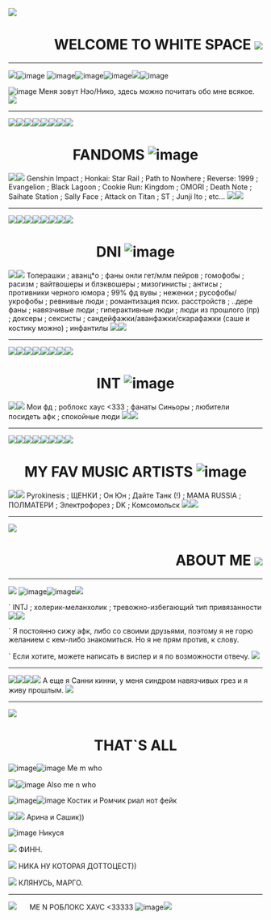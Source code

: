 ![](https://static.wikia.nocookie.net/omori/images/2/28/%D0%91%D0%B5%D0%BB%D0%BE%D0%B5_%D0%BF%D1%80%D0%BE%D1%81%D1%82%D1%80%D0%B0%D0%BD%D1%81%D1%82%D0%B2%D0%BE_%D0%B2%D0%B2%D0%B5%D0%B4%D0%B5%D0%BD%D0%B8%D0%B5.gif/revision/latest?cb=20210715140827&path-prefix=ru)

# <div align="right"> WELCOME TO WHITE SPACE ![](https://64.media.tumblr.com/b640e4dd4f314e56e07fd88d62d895d6/7b67f39d57298f21-bf/s100x200/113f0c8bb4936d37bffa98be37bd412c9794268e.gifv)![]()

---------------

![](https://64.media.tumblr.com/157dba720c67d3bff8cf9099fee0b065/bc7072224b03f529-a5/s75x75_c1/8f26403f45a1c7f59acfeaed76d6f3fcdbfe054d.gifv)![image](https://github.com/user-attachments/assets/5e374506-a7ce-415c-9f0e-c30dfb72ae86)
![image](https://github.com/user-attachments/assets/336c5de2-fe7b-43f5-ab9d-34faa627e28a)![image](https://github.com/user-attachments/assets/cec7e33e-a90e-469d-b993-51fb1bffbea8)![image](https://github.com/user-attachments/assets/177e5ac4-b9ba-45bf-b5f7-0f38931f0375)![](https://64.media.tumblr.com/abb10af1df427b2cc8a5914829b0a1c0/00fb8ddee1cc3f2b-a3/s75x75_c1/e83f2d16da79aab0280539d3a6cd135399c3b6f9.gifv)![image](https://github.com/user-attachments/assets/d4b97b94-3a7b-4a85-8ab7-4dd4d8f8600c)





![image](https://github.com/user-attachments/assets/f11387e6-934d-4327-b295-fe9c4b900e2c)
Меня зовут Нэо/Нико, здесь можно почитать обо мне всякое. ![](https://static.wikia.nocookie.net/omori/images/4/4b/Sunny_Hospital_Gown.gif/revision/latest?cb=20210801113343&path-prefix=ru)

---------------

![](https://static.wikia.nocookie.net/omori/images/b/b5/%D0%9E%D0%9C%D0%9E%D0%A0%D0%98_%D0%9D%D0%95%D0%99%D0%A2%D0%90%D0%9B%D0%AC%D0%9D%D0%AB%D0%99.gif/revision/latest?cb=20210715065402&path-prefix=ru)![](https://static.wikia.nocookie.net/omori/images/b/b5/%D0%9E%D0%9C%D0%9E%D0%A0%D0%98_%D0%9D%D0%95%D0%99%D0%A2%D0%90%D0%9B%D0%AC%D0%9D%D0%AB%D0%99.gif/revision/latest?cb=20210715065402&path-prefix=ru)![](https://static.wikia.nocookie.net/omori/images/b/b5/%D0%9E%D0%9C%D0%9E%D0%A0%D0%98_%D0%9D%D0%95%D0%99%D0%A2%D0%90%D0%9B%D0%AC%D0%9D%D0%AB%D0%99.gif/revision/latest?cb=20210715065402&path-prefix=ru)![](https://static.wikia.nocookie.net/omori/images/b/b5/%D0%9E%D0%9C%D0%9E%D0%A0%D0%98_%D0%9D%D0%95%D0%99%D0%A2%D0%90%D0%9B%D0%AC%D0%9D%D0%AB%D0%99.gif/revision/latest?cb=20210715065402&path-prefix=ru)![](https://static.wikia.nocookie.net/omori/images/b/b5/%D0%9E%D0%9C%D0%9E%D0%A0%D0%98_%D0%9D%D0%95%D0%99%D0%A2%D0%90%D0%9B%D0%AC%D0%9D%D0%AB%D0%99.gif/revision/latest?cb=20210715065402&path-prefix=ru)![](https://static.wikia.nocookie.net/omori/images/b/b5/%D0%9E%D0%9C%D0%9E%D0%A0%D0%98_%D0%9D%D0%95%D0%99%D0%A2%D0%90%D0%9B%D0%AC%D0%9D%D0%AB%D0%99.gif/revision/latest?cb=20210715065402&path-prefix=ru)![](https://static.wikia.nocookie.net/omori/images/b/b5/%D0%9E%D0%9C%D0%9E%D0%A0%D0%98_%D0%9D%D0%95%D0%99%D0%A2%D0%90%D0%9B%D0%AC%D0%9D%D0%AB%D0%99.gif/revision/latest?cb=20210715065402&path-prefix=ru)![](https://static.wikia.nocookie.net/omori/images/b/b5/%D0%9E%D0%9C%D0%9E%D0%A0%D0%98_%D0%9D%D0%95%D0%99%D0%A2%D0%90%D0%9B%D0%AC%D0%9D%D0%AB%D0%99.gif/revision/latest?cb=20210715065402&path-prefix=ru)


# <div align="center"> FANDOMS ![image](https://github.com/user-attachments/assets/8a8ac0fd-5ccd-4776-9a21-768cc200eceb)


![](https://wilardo.crd.co/assets/images/gallery27/7cba8c82.gif?v=736fa498)![](https://wilardo.crd.co/assets/images/gallery27/7cba8c82.gif?v=736fa498) Genshin Impact ; Honkai: Star Rail ; Path to Nowhere ; Reverse: 1999 ; Evangelion ; Black Lagoon ; Cookie Run: Kingdom ; OMORI ; Death Note ; Saihate Station ; Sally Face ; Attack on Titan ; ST ; Junji Ito ; etc... ![](https://wilardo.crd.co/assets/images/gallery27/7cba8c82.gif?v=736fa498)![](https://wilardo.crd.co/assets/images/gallery27/7cba8c82.gif?v=736fa498)

---------------

![](https://static.wikia.nocookie.net/omori/images/e/ec/%D0%9E%D0%9C%D0%9E%D0%A0%D0%98_%D0%98%D0%A1%D0%9F%D0%A3%D0%93%D0%90%D0%9D%D0%9D%D0%AB%D0%99_%28%D0%9D%D0%95%D0%98%D0%A1%D0%9F%D0%9E%D0%9B%D0%AC%D0%97%D0%9E%D0%92%D0%90%D0%9D%D0%9D%D0%9E%29.gif/revision/latest?cb=20210727052319&path-prefix=ru)![](https://static.wikia.nocookie.net/omori/images/e/ec/%D0%9E%D0%9C%D0%9E%D0%A0%D0%98_%D0%98%D0%A1%D0%9F%D0%A3%D0%93%D0%90%D0%9D%D0%9D%D0%AB%D0%99_%28%D0%9D%D0%95%D0%98%D0%A1%D0%9F%D0%9E%D0%9B%D0%AC%D0%97%D0%9E%D0%92%D0%90%D0%9D%D0%9D%D0%9E%29.gif/revision/latest?cb=20210727052319&path-prefix=ru)![](https://static.wikia.nocookie.net/omori/images/e/ec/%D0%9E%D0%9C%D0%9E%D0%A0%D0%98_%D0%98%D0%A1%D0%9F%D0%A3%D0%93%D0%90%D0%9D%D0%9D%D0%AB%D0%99_%28%D0%9D%D0%95%D0%98%D0%A1%D0%9F%D0%9E%D0%9B%D0%AC%D0%97%D0%9E%D0%92%D0%90%D0%9D%D0%9D%D0%9E%29.gif/revision/latest?cb=20210727052319&path-prefix=ru)![](https://static.wikia.nocookie.net/omori/images/e/ec/%D0%9E%D0%9C%D0%9E%D0%A0%D0%98_%D0%98%D0%A1%D0%9F%D0%A3%D0%93%D0%90%D0%9D%D0%9D%D0%AB%D0%99_%28%D0%9D%D0%95%D0%98%D0%A1%D0%9F%D0%9E%D0%9B%D0%AC%D0%97%D0%9E%D0%92%D0%90%D0%9D%D0%9D%D0%9E%29.gif/revision/latest?cb=20210727052319&path-prefix=ru)![](https://static.wikia.nocookie.net/omori/images/e/ec/%D0%9E%D0%9C%D0%9E%D0%A0%D0%98_%D0%98%D0%A1%D0%9F%D0%A3%D0%93%D0%90%D0%9D%D0%9D%D0%AB%D0%99_%28%D0%9D%D0%95%D0%98%D0%A1%D0%9F%D0%9E%D0%9B%D0%AC%D0%97%D0%9E%D0%92%D0%90%D0%9D%D0%9D%D0%9E%29.gif/revision/latest?cb=20210727052319&path-prefix=ru)![](https://static.wikia.nocookie.net/omori/images/e/ec/%D0%9E%D0%9C%D0%9E%D0%A0%D0%98_%D0%98%D0%A1%D0%9F%D0%A3%D0%93%D0%90%D0%9D%D0%9D%D0%AB%D0%99_%28%D0%9D%D0%95%D0%98%D0%A1%D0%9F%D0%9E%D0%9B%D0%AC%D0%97%D0%9E%D0%92%D0%90%D0%9D%D0%9D%D0%9E%29.gif/revision/latest?cb=20210727052319&path-prefix=ru)![](https://static.wikia.nocookie.net/omori/images/e/ec/%D0%9E%D0%9C%D0%9E%D0%A0%D0%98_%D0%98%D0%A1%D0%9F%D0%A3%D0%93%D0%90%D0%9D%D0%9D%D0%AB%D0%99_%28%D0%9D%D0%95%D0%98%D0%A1%D0%9F%D0%9E%D0%9B%D0%AC%D0%97%D0%9E%D0%92%D0%90%D0%9D%D0%9D%D0%9E%29.gif/revision/latest?cb=20210727052319&path-prefix=ru)![](https://static.wikia.nocookie.net/omori/images/e/ec/%D0%9E%D0%9C%D0%9E%D0%A0%D0%98_%D0%98%D0%A1%D0%9F%D0%A3%D0%93%D0%90%D0%9D%D0%9D%D0%AB%D0%99_%28%D0%9D%D0%95%D0%98%D0%A1%D0%9F%D0%9E%D0%9B%D0%AC%D0%97%D0%9E%D0%92%D0%90%D0%9D%D0%9D%D0%9E%29.gif/revision/latest?cb=20210727052319&path-prefix=ru)

# <div align="center"> DNI ![image](https://github.com/user-attachments/assets/f8afdb44-84db-46d9-bbc2-a42e9df8edba)

![](https://wilardo.crd.co/assets/images/gallery27/11e87bfe.gif?v=736fa498)![](https://wilardo.crd.co/assets/images/gallery27/11e87bfe.gif?v=736fa498) Толерашки ; аванц*о ; фаны онли гет/млм пейров ; гомофобы ; расизм ; вайтвошеры и блэквошеры ; мизогинисты ; антисы ; противники черного юмора ; 99% фд вувы ; неженки ; русофобы/укрофобы ; ревнивые люди ; романтизация псих. расстройств ; ..дере фаны ; навязчивые люди ; гиперактивные люди ; люди из прошлого (пр) ; доксеры ; сексисты ; сандейфажки/аванфажки/скарафажки (саше и костику можно) ; инфантилы ![](https://wilardo.crd.co/assets/images/gallery27/11e87bfe.gif?v=736fa498)![](https://wilardo.crd.co/assets/images/gallery27/11e87bfe.gif?v=736fa498)

---------------

![](https://static.wikia.nocookie.net/omori/images/e/eb/%D0%9E%D0%9C%D0%9E%D0%A0%D0%98%D0%9F%D0%9E%D0%91%D0%95%D0%94%D0%90.gif/revision/latest?cb=20210727051456&path-prefix=ru)![](https://static.wikia.nocookie.net/omori/images/e/eb/%D0%9E%D0%9C%D0%9E%D0%A0%D0%98%D0%9F%D0%9E%D0%91%D0%95%D0%94%D0%90.gif/revision/latest?cb=20210727051456&path-prefix=ru)![](https://static.wikia.nocookie.net/omori/images/e/eb/%D0%9E%D0%9C%D0%9E%D0%A0%D0%98%D0%9F%D0%9E%D0%91%D0%95%D0%94%D0%90.gif/revision/latest?cb=20210727051456&path-prefix=ru)![](https://static.wikia.nocookie.net/omori/images/e/eb/%D0%9E%D0%9C%D0%9E%D0%A0%D0%98%D0%9F%D0%9E%D0%91%D0%95%D0%94%D0%90.gif/revision/latest?cb=20210727051456&path-prefix=ru)![](https://static.wikia.nocookie.net/omori/images/e/eb/%D0%9E%D0%9C%D0%9E%D0%A0%D0%98%D0%9F%D0%9E%D0%91%D0%95%D0%94%D0%90.gif/revision/latest?cb=20210727051456&path-prefix=ru)![](https://static.wikia.nocookie.net/omori/images/e/eb/%D0%9E%D0%9C%D0%9E%D0%A0%D0%98%D0%9F%D0%9E%D0%91%D0%95%D0%94%D0%90.gif/revision/latest?cb=20210727051456&path-prefix=ru)![](https://static.wikia.nocookie.net/omori/images/e/eb/%D0%9E%D0%9C%D0%9E%D0%A0%D0%98%D0%9F%D0%9E%D0%91%D0%95%D0%94%D0%90.gif/revision/latest?cb=20210727051456&path-prefix=ru)![](https://static.wikia.nocookie.net/omori/images/e/eb/%D0%9E%D0%9C%D0%9E%D0%A0%D0%98%D0%9F%D0%9E%D0%91%D0%95%D0%94%D0%90.gif/revision/latest?cb=20210727051456&path-prefix=ru)

# <div align="center">  INT ![image](https://github.com/user-attachments/assets/7fefaafb-c93a-4c8e-975e-7e15b7cfd70a)

![](https://wilardo.crd.co/assets/images/gallery04/df7946a8.gif?v=736fa498)![](https://wilardo.crd.co/assets/images/gallery04/df7946a8.gif?v=736fa498) Мои фд ; роблокс хаус <333 ; фанаты Синьоры ; любители посидеть афк ; спокойные люди ![](https://wilardo.crd.co/assets/images/gallery04/df7946a8.gif?v=736fa498)![](https://wilardo.crd.co/assets/images/gallery04/df7946a8.gif?v=736fa498)

---------------

![](https://static.wikia.nocookie.net/omori/images/b/b6/%D0%9E%D0%9C%D0%9E%D0%A0%D0%98_%D0%9F%D0%9E%D0%91%D0%95%D0%96%D0%94%D0%95%D0%9D%D0%9D%D0%AB%D0%99.gif/revision/latest?cb=20210727050026&path-prefix=ru)![](https://static.wikia.nocookie.net/omori/images/b/b6/%D0%9E%D0%9C%D0%9E%D0%A0%D0%98_%D0%9F%D0%9E%D0%91%D0%95%D0%96%D0%94%D0%95%D0%9D%D0%9D%D0%AB%D0%99.gif/revision/latest?cb=20210727050026&path-prefix=ru)![](https://static.wikia.nocookie.net/omori/images/b/b6/%D0%9E%D0%9C%D0%9E%D0%A0%D0%98_%D0%9F%D0%9E%D0%91%D0%95%D0%96%D0%94%D0%95%D0%9D%D0%9D%D0%AB%D0%99.gif/revision/latest?cb=20210727050026&path-prefix=ru)![](https://static.wikia.nocookie.net/omori/images/b/b6/%D0%9E%D0%9C%D0%9E%D0%A0%D0%98_%D0%9F%D0%9E%D0%91%D0%95%D0%96%D0%94%D0%95%D0%9D%D0%9D%D0%AB%D0%99.gif/revision/latest?cb=20210727050026&path-prefix=ru)![](https://static.wikia.nocookie.net/omori/images/b/b6/%D0%9E%D0%9C%D0%9E%D0%A0%D0%98_%D0%9F%D0%9E%D0%91%D0%95%D0%96%D0%94%D0%95%D0%9D%D0%9D%D0%AB%D0%99.gif/revision/latest?cb=20210727050026&path-prefix=ru)![](https://static.wikia.nocookie.net/omori/images/b/b6/%D0%9E%D0%9C%D0%9E%D0%A0%D0%98_%D0%9F%D0%9E%D0%91%D0%95%D0%96%D0%94%D0%95%D0%9D%D0%9D%D0%AB%D0%99.gif/revision/latest?cb=20210727050026&path-prefix=ru)![](https://static.wikia.nocookie.net/omori/images/b/b6/%D0%9E%D0%9C%D0%9E%D0%A0%D0%98_%D0%9F%D0%9E%D0%91%D0%95%D0%96%D0%94%D0%95%D0%9D%D0%9D%D0%AB%D0%99.gif/revision/latest?cb=20210727050026&path-prefix=ru)![](https://static.wikia.nocookie.net/omori/images/b/b6/%D0%9E%D0%9C%D0%9E%D0%A0%D0%98_%D0%9F%D0%9E%D0%91%D0%95%D0%96%D0%94%D0%95%D0%9D%D0%9D%D0%AB%D0%99.gif/revision/latest?cb=20210727050026&path-prefix=ru)

# <div align="center"> MY FAV MUSIC ARTISTS ![image](https://github.com/user-attachments/assets/3ec0639a-15b6-4984-bf92-6b1de52700b2)

![](https://64.media.tumblr.com/7aaced61566fa93f0843d56968f18416/7b67f39d57298f21-7e/s75x75_c1/16554cf299170c6f1492d7a790f0a3a0e3736ed4.gifv)![](https://64.media.tumblr.com/7aaced61566fa93f0843d56968f18416/7b67f39d57298f21-7e/s75x75_c1/16554cf299170c6f1492d7a790f0a3a0e3736ed4.gifv) Pyrokinesis ; ЩЕНКИ ; Он Юн ; Дайте Танк (!) ; MAMA RUSSIA ; ПОЛМАТЕРИ ; Электрофорез ; DK ; Комсомольск ![](https://64.media.tumblr.com/7aaced61566fa93f0843d56968f18416/7b67f39d57298f21-7e/s75x75_c1/16554cf299170c6f1492d7a790f0a3a0e3736ed4.gifv)![](https://64.media.tumblr.com/7aaced61566fa93f0843d56968f18416/7b67f39d57298f21-7e/s75x75_c1/16554cf299170c6f1492d7a790f0a3a0e3736ed4.gifv)

---------------

![](https://static.wikia.nocookie.net/omori/images/a/a8/%D0%9E%D0%BC%D0%BE%D1%80%D0%B8_%D0%BF%D0%BE%D0%B1%D0%B5%D0%B6%D0%B4%D0%B5%D0%BD.gif/revision/latest?cb=20210715143743&path-prefix=ru)

# <div align="right"> ABOUT ME ![](https://static.wikia.nocookie.net/omori/images/b/bf/Omori_%D0%A1%D0%BA%D1%80%D0%B8%D0%BF%D0%BA%D0%B0.gif/revision/latest?cb=20220405020425&path-prefix=ru)

---------------


![](https://static.wikia.nocookie.net/omori/images/1/11/%D0%9E%D0%9C%D0%9E%D0%A0%D0%98%D0%9F%D0%9E%D0%94%D0%94%D0%90%D0%92%D0%90%D0%A2%D0%AC%D0%A1%D0%AF.gif/revision/latest?cb=20210727051448&path-prefix=ru) ![image](https://github.com/user-attachments/assets/f5256184-a2c0-49f1-92be-04e69e0b9769)![image](https://github.com/user-attachments/assets/70430626-bd37-448b-bbda-0685b6483e70)![](https://64.media.tumblr.com/a37adbbad830d4d628632ec92129d62f/b36eaec0d8e2248b-cf/s100x200/debcf22d1d8295697c475e844180ffb17fce74d0.gifv)


` INTJ ; холерик-меланхолик ; тревожно-избегающий тип привязанности ![](https://camo.githubusercontent.com/07d25d34292481174a37594eff653dd4a46532c32ec1cb1aad7a5826a6857afd/68747470733a2f2f36342e6d656469612e74756d626c722e636f6d2f38303339383763666434633466303635653762636639656461626636643138392f313733393063316331396363366332392d37362f7337357837355f63312f613937613339663433323866383835366462383031633465316139333935313165313565306639382e67696676)![](https://camo.githubusercontent.com/8addfabdecf9ba47c8eee5cdf93a8401ba5cf61cc7b1729182bf65bd6d736dcf/68747470733a2f2f36342e6d656469612e74756d626c722e636f6d2f64386232333337316433373761633166613061363032396636386539343334322f633938353332376663623034653236382d32622f7337357837355f63312f613836633533643063393366393037396439666331356233316230626539326465323361396337612e67696676)


` Я постоянно сижу афк, либо со своими друзьями, поэтому я не горю желанием с кем-либо знакомиться. Но я не прям против, к слову. 

` Если хотите, можете написать в виспер и я по возможности отвечу. ![](https://static.wikia.nocookie.net/rusomori/images/9/92/Sunny_Stab_%28Day%29.gif/revision/latest?cb=20220703114938&path-prefix=ru)


---------------


![](https://64.media.tumblr.com/4366f63397aa3ce1d1738ceb7c01da66/6e5fa368d1601533-98/s75x75_c1/7d9ee0f1b9fa68264b3d566dfbb754b4547f1899.gifv)![](https://64.media.tumblr.com/f8e566e3c3aba6ba6a9786be688c025c/6e5fa368d1601533-bd/s75x75_c1/d32d85d1c747e859dcc4a237d0e895e3a58acc24.gifv)![](https://wilardo.crd.co/assets/images/gallery18/ed9f5261.gif?v=736fa498)![](https://64.media.tumblr.com/697b01b8d47a42477c97274a4fdfa568/c9f852cbea274fe6-53/s75x75_c1/6834c59879f2d284ad7170302a3221ad30989a3b.gifv) А еще я Санни кинни, у меня синдром навязчивых грез и я живу прошлым. ![](https://64.media.tumblr.com/4c85abd370dd95f79ae466873051bdfc/4a0dcd3f71770a8f-5e/s75x75_c1/7492e8fc9318c863e50fbad86c32d12169baf188.gifv)


---------------


![](https://static.wikia.nocookie.net/rusomori/images/4/4b/OMORI_playing_piano.gif/revision/latest?cb=20220627152823&path-prefix=ru) 


# <div align="center"> THAT`S ALL


![image](https://github.com/user-attachments/assets/82617489-f38b-41cf-a3e8-ac7989355400)![image](https://github.com/user-attachments/assets/02f9f4ab-e99b-4829-8ece-690db06ea827) Me m who




![](https://static.wikia.nocookie.net/rusomori/images/c/c0/SunnyStressedRed.gif/revision/latest?cb=20220703113449&path-prefix=ru)![image](https://github.com/user-attachments/assets/6a6dd395-e6f0-4868-9038-bbae3c9dca3b) Also me n who



![image](https://github.com/user-attachments/assets/479943fe-bf5f-4330-a84b-3ad8c94742fb)![image](https://github.com/user-attachments/assets/7e90e1b0-99b9-4fe9-913a-ecc4e4413085) Костик и Ромчик риал нот фейк



![](https://static.wikia.nocookie.net/omori/images/7/79/%D0%9C%D0%B0%D1%80%D0%B8_%D0%9C%D0%93_%D0%B1%D0%B5%D0%B3.gif/revision/latest?cb=20210715072724&path-prefix=ru)![](https://static.wikia.nocookie.net/omori/images/7/7e/%D0%93%D0%95%D0%A0%D0%9E%D0%99_%D0%9C%D0%93_%D1%85%D0%BE%D0%B4%D1%8C%D0%B1%D0%B0.gif/revision/latest?cb=20210715094209&path-prefix=ru) Арина и Сашик))



![image](https://github.com/user-attachments/assets/3561e493-7998-4d82-bdb9-b4d6e1816a4e) Никуся


![](https://static.wikia.nocookie.net/omori/images/8/87/KelWalkDW.gif/revision/latest?cb=20210807174905&path-prefix=ru) ФИНН.


![](https://static.wikia.nocookie.net/omori/images/4/44/KIMWALK.gif/revision/latest?cb=20250304172548&path-prefix=ru) НИКА НУ КОТОРАЯ ДОТТОЦЕСТ))


![](https://static.wikia.nocookie.net/omori/images/e/e7/Pluto_Walk.gif/revision/latest/scale-to-width-down/60?cb=20250326172553&path-prefix=ru) КЛЯНУСЬ, МАРГО.


---------------


![](https://static.wikia.nocookie.net/omori/images/7/74/%D0%93%D1%80%D1%83%D0%BF%D0%BF%D0%BE%D0%B2%D1%8B%D0%B5_%D0%9E%D0%B1%D1%8C%D1%8F%D1%82%D0%B8%D1%8F_%D0%9C%D0%93.gif/revision/latest?cb=20210715134908&path-prefix=ru)ㅤㅤME N РОБЛОКС ХАУС <33333 ![image](https://github.com/user-attachments/assets/9029ed7b-7c30-4cb7-b15d-4a42b5c7db71)![](https://64.media.tumblr.com/b67c23fde29ebbc0cafd10d5655763b2/6e5fa368d1601533-e6/s75x75_c1/da9175990e0cd62c79869921ea51632cf4529d1a.gifv)

